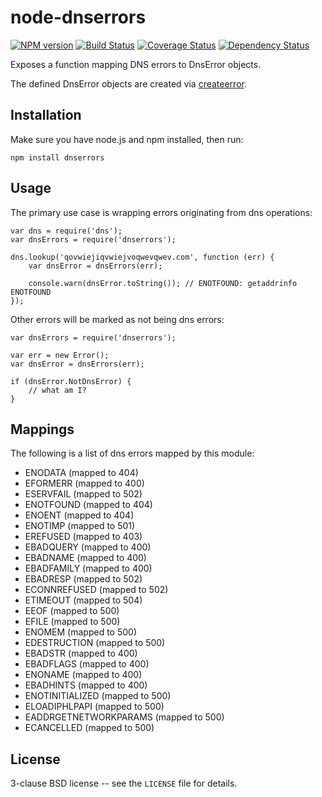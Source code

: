 node-dnserrors
==============

[![NPM version](https://badge.fury.io/js/dnserrors.svg)](http://badge.fury.io/js/dnserrors)
[![Build Status](https://travis-ci.org/One-com/node-dnserrors.svg?branch=master)](https://travis-ci.org/One-com/node-dnserrors)
[![Coverage Status](https://coveralls.io/repos/One-com/node-dnserrors/badge.svg)](https://coveralls.io/r/One-com/node-dnserrors)
[![Dependency Status](https://david-dm.org/One-com/node-dnserrors.svg)](https://david-dm.org/One-com/dnserrors)

Exposes a function mapping DNS errors to DnsError objects.

The defined DnsError objects are created via
<a href="https://github.com/One-com/node-createerror">createerror</a>.

Installation
------------

Make sure you have node.js and npm installed, then run:

    npm install dnserrors

Usage
-----

The primary use case is wrapping errors originating from dns operations:

    var dns = require('dns');
    var dnsErrors = require('dnserrors');

    dns.lookup('qovwiejiqvwiejvoqwevqwev.com', function (err) {
        var dnsError = dnsErrors(err);

        console.warn(dnsError.toString()); // ENOTFOUND: getaddrinfo ENOTFOUND
    });


Other errors will be marked as not being dns errors:

    var dnsErrors = require('dnserrors');

    var err = new Error();
    var dnsError = dnsErrors(err);

    if (dnsError.NotDnsError) {
        // what am I?
    }

Mappings
--------

The following is a list of dns errors mapped by this module:

* ENODATA (mapped to 404)
* EFORMERR (mapped to 400)
* ESERVFAIL (mapped to 502)
* ENOTFOUND (mapped to 404)
* ENOENT (mapped to 404)
* ENOTIMP (mapped to 501)
* EREFUSED (mapped to 403)
* EBADQUERY (mapped to 400)
* EBADNAME (mapped to 400)
* EBADFAMILY (mapped to 400)
* EBADRESP (mapped to 502)
* ECONNREFUSED (mapped to 502)
* ETIMEOUT (mapped to 504)
* EEOF (mapped to 500)
* EFILE (mapped to 500)
* ENOMEM (mapped to 500)
* EDESTRUCTION (mapped to 500)
* EBADSTR (mapped to 400)
* EBADFLAGS (mapped to 400)
* ENONAME (mapped to 400)
* EBADHINTS (mapped to 400)
* ENOTINITIALIZED (mapped to 500)
* ELOADIPHLPAPI (mapped to 500)
* EADDRGETNETWORKPARAMS (mapped to 500)
* ECANCELLED (mapped to 500)

License
-------

3-clause BSD license -- see the `LICENSE` file for details.
